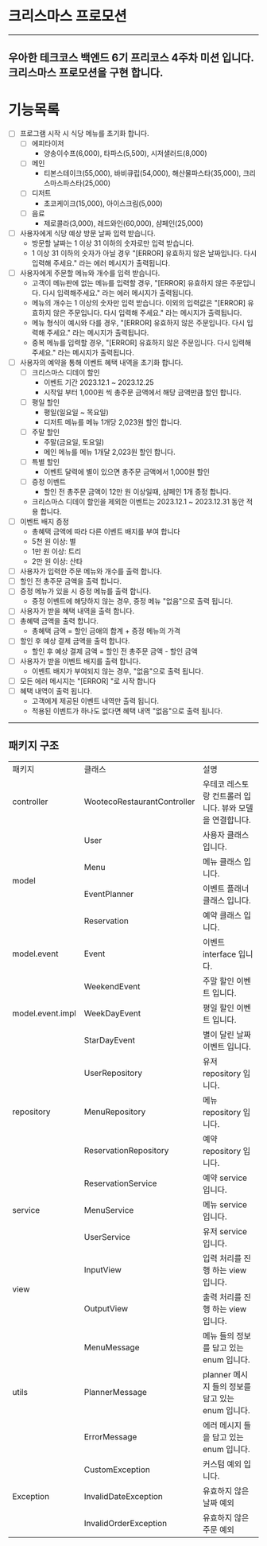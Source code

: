 # 크리스마스 프로모션

---
우아한 테크코스 백엔드 6기 프리코스 4주차 미션 입니다.<br>
크리스마스 프로모션을 구현 합니다.
---
# 기능목록

- [ ] 프로그램 시작 시 식당 메뉴를 초기화 합니다.
  - [ ] 에피타이저
    - 양송이수프(6,000), 타파스(5,500), 시저샐러드(8,000)
  - [ ] 메인
    - 티본스테이크(55,000), 바비큐립(54,000), 해산물파스타(35,000), 크리스마스파스타(25,000)
  - [ ] 디저트
    - 초코케이크(15,000), 아이스크림(5,000)
  - [ ] 음료
    - 제로콜라(3,000), 레드와인(60,000), 샴페인(25,000)
- [ ] 사용자에게 식당 예상 방문 날짜 입력 받습니다.
  - 방문할 날짜는 1 이상 31 이하의 숫자로만 입력 받습니다.
  - 1 이상 31 이하의 숫자가 아닐 경우 "[ERROR] 유효하지 않은 날짜입니다. 다시 입력해 주세요." 라는 에러 메시지가 출력됩니다.
- [ ] 사용자에게 주문할 메뉴와 개수를 입력 받습니다.
  - 고객이 메뉴판에 없는 메뉴를 입력할 경우, "[ERROR] 유효하지 않은 주문입니다. 다시 입력해주세요." 라는 에러 메시지가 출력됩니다.
  - 메뉴의 개수는 1 이상의 숫자만 입력 받습니다. 이외의 입력값은 "[ERROR] 유효하지 않은 주문입니다. 다시 입력해 주세요." 라는 메시지가 출력됩니다.
  - 메뉴 형식이 예시와 다를 경우, "[ERROR] 유효하지 않은 주문입니다. 다시 입력해 주세요." 라는 메시지가 출력됩니다.
  - 중복 메뉴를 입력할 경우, "[ERROR] 유효하지 않은 주문입니다. 다시 입력해 주세요." 라는 메시지가 출력됩니다.
- [ ] 사용자의 예약을 통해 이벤트 혜택 내역을 초기화 합니다.
  - [ ] 크리스마스 디데이 할인
    - 이벤트 기간 2023.12.1 ~ 2023.12.25
    - 시작일 부터 1,000원 씩 총주문 금액에서 해당 금액만큼 할인 합니다.
  - [ ] 평일 할인
    - 평일(일요일 ~ 목요일)
    - 디저트 메뉴를 메뉴 1개당 2,023원 할인 합니다.
  - [ ] 주말 할인
    - 주말(금요일, 토요일)
    - 메인 메뉴를 메뉴 1개달 2,023원 할인 합니다.
  - [ ] 특별 할인
    - 이벤트 달력에 별이 있으면 총주문 금액에서 1,000원 할인
  - [ ] 증정 이벤트
    - 할인 전 총주문 금액이 12만 원 이상일때, 샴페인 1개 증정 합니다.
  - 크리스마스 디데이 할인을 제외한 이벤트는 2023.12.1 ~ 2023.12.31 동안 적용 합니다.
- [ ] 이벤트 배지 증정
  - 총혜택 금액에 따라 다른 이벤트 배지를 부여 합니다
  - 5천 원 이상: 별
  - 1만 원 이상: 트리
  - 2만 원 이상: 산타
- [ ] 사용자가 입력한 주문 메뉴와 개수를 출력 합니다.
- [ ] 할인 전 총주문 금액을 출력 합니다.
- [ ] 증정 메뉴가 있을 시 증정 메뉴를 출력 합니다.
  - 증정 이벤트에 해당하지 않는 경우, 증정 메뉴 "없음"으로 출력 됩니다.
- [ ] 사용자가 받을 혜택 내역을 출력 합니다.
- [ ] 총혜택 금액을 출력 합니다.
  - 총혜택 금액 = 할인 금애의 합계 + 증정 메뉴의 가격
- [ ] 할인 후 예상 결제 금액을 출력 합니다.
  - 할인 후 예상 결제 금액 = 할인 전 총주문 금액 - 할인 금액
- [ ] 사용자가 받을 이벤트 배지를 출력 합니다.
  - 이벤트 배지가 부여되지 않는 경우, "없음"으로 출력 됩니다.
- [ ] 모든 에러 메시지는 "[ERROR] "로 시작 합니다
- [ ] 혜택 내역이 출력 됩니다.
  - 고객에게 제공된 이벤트 내역만 출력 됩니다.
  - 적용된 이벤트가 하나도 없다면 혜택 내역 "없음"으로 출력 됩니다.

---

## 패키지 구조

<table>
  <tr>
    <td>패키지</td>
    <td>클래스</td>
    <td>설명</td>
  </tr>
  <tr>
    <td>controller</td>
    <td>WootecoRestaurantController</td>
    <td>우테코 레스토랑 컨트롤러 입니다. 뷰와 모델을 연결합니다.</td>
  </tr>
  <tr>
    <td rowspan="4">model</td>
    <td>User</td>
    <td>사용자 클래스 입니다.</td>
  </tr>
  <tr>
    <td>Menu</td>
    <td>메뉴 클래스 입니다.</td>
  </tr>
  <tr>
    <td>EventPlanner</td>
    <td>이벤트 플래너 클래스 입니다.</td>
  </tr>
  <tr>
    <td>Reservation</td>
    <td>예약 클래스 입니다.</td>
  </tr>
  <tr>
    <td>model.event</td>
    <td>Event</td>
    <td>이벤트 interface 입니다.</td>
  </tr>
  <tr>
    <td rowspan="3">model.event.impl</td>
    <td>WeekendEvent</td>
    <td>주말 할인 이벤트 입니다.</td>
  </tr>
  <tr>
    <td>WeekDayEvent</td>
    <td>평일 할인 이벤트 입니다.</td>
  </tr>
  <tr>
    <td>StarDayEvent</td>
    <td>별이 달린 날짜 이벤트 입니다.</td>
  </tr>
  <tr>
    <td rowspan="3">repository</td>
    <td>UserRepository</td>
    <td>유저 repository 입니다.</td>
  </tr>
  <tr>
    <td>MenuRepository</td>
    <td>메뉴 repository 입니다.</td>
  </tr>
  <tr>
    <td>ReservationRepository</td>
    <td>예약 repository 입니다.</td>
  </tr>
  <tr>
    <td rowspan="3">service</td>
    <td>ReservationService</td>
    <td>예약 service 입니다.</td>
  </tr>
  <tr>
    <td>MenuService</td>
    <td>메뉴 service 입니다.</td>
  </tr>
  <tr>
    <td>UserService</td>
    <td>유저 service 입니다.</td>
  </tr>
  <tr>
    <td rowspan="2">view</td>
    <td>InputView</td>
    <td>입력 처리를 진행 하는 view 입니다.</td>
  </tr>
  <tr>
    <td>OutputView</td>
    <td>출력 처리를 진행 하는 view 입니다.</td>
  </tr>
  <tr>
    <td rowspan="3">utils</td>
    <td>MenuMessage</td>
    <td>메뉴 들의 정보를 담고 있는 enum 입니다.</td>
  </tr>
  <tr>
    <td>PlannerMessage</td>
    <td>planner 메시지 들의 정보를 담고 있는 enum 입니다.</td>
  </tr>
  <tr>
    <td>ErrorMessage</td>
    <td>에러 메시지 들을 담고 있는 enum 입니다.</td>
  </tr>
  <tr>
    <td rowspan="3">Exception</td>
    <td>CustomException</td>
    <td>커스텀 예외 입니다.</td>
  </tr>
  <tr>
    <td>InvalidDateException</td>
    <td>유효하지 않은 날짜 예외</td>
  </tr>
  <tr>
    <td>InvalidOrderException</td>
    <td>유효하지 않은 주문 예외</td>
  </tr>
</table>
